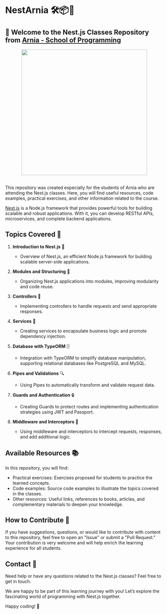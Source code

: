 # NestArnia 🛠️📦💜

## 👋 Welcome to the Nest.js Classes Repository from [Arnia - School of Programming](https://arnia.com.br/)

<div align=center>
<img src="https://media1.giphy.com/media/v1.Y2lkPTc5MGI3NjExZzgya250Z281bWN4ajE0dGUxcXN1bmpycGdxM3hwcTB6c2oxbmZoMCZlcD12MV9pbnRlcm5hbF9naWZfYnlfaWQmY3Q9Zw/26tn33aiTi1jkl6H6/giphy.webp" width=400 />
</div>
<br/>

This repository was created especially for the students of Arnia who are attending the Nest.js classes. Here, you will find useful resources, code examples, practical exercises, and other information related to the course.

[Nest.js](https://nestjs.com/) is a Node.js framework that provides powerful tools for building scalable and robust applications. With it, you can develop RESTful APIs, microservices, and complete backend applications.

## Topics Covered 📝

1. **Introduction to Nest.js** 🚀

   - Overview of Nest.js, an efficient Node.js framework for building scalable server-side applications.
     <br />

2. **Modules and Structuring** 📁

   - Organizing Nest.js applications into modules, improving modularity and code reuse.
     <br />

3. **Controllers** 📲

   - Implementing controllers to handle requests and send appropriate responses.
     <br />

4. **Services** 🔧

   - Creating services to encapsulate business logic and promote dependency injection.
     <br />

5. **Database with TypeORM** 🗄️

   - Integration with TypeORM to simplify database manipulation, supporting relational databases like PostgreSQL and MySQL.
     <br />

6. **Pipes and Validations** 🔍

   - Using Pipes to automatically transform and validate request data.
     <br />

7. **Guards and Authentication** 🔒

   - Creating Guards to protect routes and implementing authentication strategies using JWT and Passport.
     <br />

8. **Middleware and Interceptors** 🔌

   - Using middleware and interceptors to intercept requests, responses, and add additional logic.

## Available Resources 📚

In this repository, you will find:

- Practical exercises: Exercises proposed for students to practice the learned concepts.
- Code examples: Source code examples to illustrate the topics covered in the classes.
- Other resources: Useful links, references to books, articles, and complementary materials to deepen your knowledge.

## How to Contribute 🤝

If you have suggestions, questions, or would like to contribute with content to this repository, feel free to open an "Issue" or submit a "Pull Request." Your contribution is very welcome and will help enrich the learning experience for all students.

## Contact 📲

Need help or have any questions related to the Nest.js classes? Feel free to get in touch.

We are happy to be part of this learning journey with you! Let’s explore the fascinating world of programming with Nest.js together.

Happy coding! 🚀
